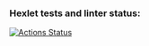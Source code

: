 ### Hexlet tests and linter status:
[![Actions Status](https://github.com/Alexander-Zaychenko/python-project-49/workflows/hexlet-check/badge.svg)](https://github.com/Alexander-Zaychenko/python-project-49/actions)